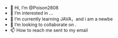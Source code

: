 - 👋 Hi, I’m @Poison2808
- 👀 I’m interested in ...
- 🌱 I’m currently learning JAVA，and i am a newbe
- 💞️ I’m looking to collaborate on .
- 📫 How to reach me sent to my email

<!---
Poison2808/Poison2808 is a ✨ special ✨ repository because its `README.md` (this file) appears on your GitHub profile.
You can click the Preview link to take a look at your changes.
--->
